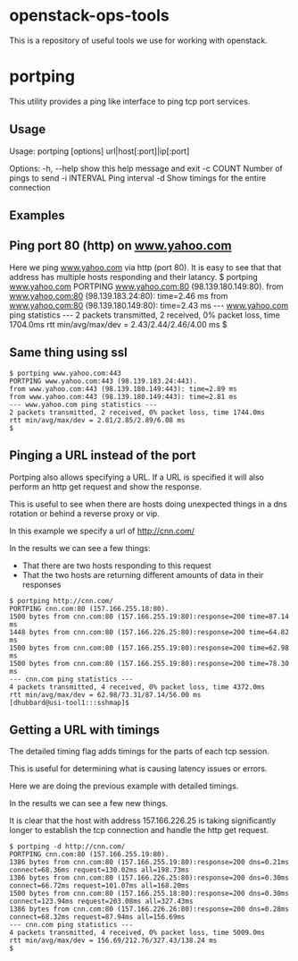 openstack-ops-tools
===================
This is a repository of useful tools we use for working with openstack.

portping
========
This utility provides a ping like interface to ping tcp port services.

Usage
-----
Usage: portping [options] url|host[:port]|ip[:port]

Options:
  -h, --help   show this help message and exit
  -c COUNT     Number of pings to send
  -i INTERVAL  Ping interval
  -d           Show timings for the entire connection

Examples
--------
Ping port 80 (http) on www.yahoo.com
------------------------------------
Here we ping www.yahoo.com via http (port 80).
It is easy to see that that address has multiple hosts responding and their
latancy.
    $ portping www.yahoo.com
    PORTPING www.yahoo.com:80 (98.139.180.149:80).
    from www.yahoo.com:80 (98.139.183.24:80): time=2.46 ms
    from www.yahoo.com:80 (98.139.180.149:80): time=2.43 ms
    --- www.yahoo.com ping statistics ---
    2 packets transmitted, 2 received, 0% packet loss, time 1704.0ms
    rtt min/avg/max/dev = 2.43/2.44/2.46/4.00 ms
    $

Same thing using ssl
--------------------
    $ portping www.yahoo.com:443
    PORTPING www.yahoo.com:443 (98.139.183.24:443).
    from www.yahoo.com:443 (98.139.180.149:443): time=2.89 ms
    from www.yahoo.com:443 (98.139.180.149:443): time=2.81 ms
    --- www.yahoo.com ping statistics ---
    2 packets transmitted, 2 received, 0% packet loss, time 1744.0ms
    rtt min/avg/max/dev = 2.81/2.85/2.89/6.08 ms
    $

Pinging a URL instead of the port
---------------------------------
Portping also allows specifying a URL.  If a URL is specified it will also
perform an http get request and show the response.

This is useful to see when there are hosts doing unexpected things in a dns
rotation or behind a reverse proxy or vip.

In this example we specify a url of http://cnn.com/

In the results we can see a few things:
   * That there are two hosts responding to this request
   * That the two hosts are returning different amounts of data in their responses

    $ portping http://cnn.com/
    PORTPING cnn.com:80 (157.166.255.18:80).
    1500 bytes from cnn.com:80 (157.166.255.19:80):response=200 time=87.14 ms
    1448 bytes from cnn.com:80 (157.166.226.25:80):response=200 time=64.82 ms
    1500 bytes from cnn.com:80 (157.166.255.19:80):response=200 time=62.98 ms
    1500 bytes from cnn.com:80 (157.166.255.19:80):response=200 time=78.30 ms
    --- cnn.com ping statistics ---
    4 packets transmitted, 4 received, 0% packet loss, time 4372.0ms
    rtt min/avg/max/dev = 62.98/73.31/87.14/56.00 ms
    [dhubbard@usi-tool1:::sshmap]$

Getting a URL with timings
--------------------------
The detailed timing flag adds timings for the parts of each tcp session.

This is useful for determining what is causing latency issues or errors.

Here we are doing the previous example with detailed timings.

In the results we can see a few new things.

It is clear that the host with address 157.166.226.25 is taking significantly longer to establish the tcp connection and handle the http get request.

    $ portping -d http://cnn.com/
    PORTPING cnn.com:80 (157.166.255.19:80).
    1386 bytes from cnn.com:80 (157.166.255.19:80):response=200 dns=0.21ms connect=68.36ms request=130.02ms all=198.73ms
    1386 bytes from cnn.com:80 (157.166.226.25:80):response=200 dns=0.30ms connect=66.72ms request=101.07ms all=168.20ms
    1500 bytes from cnn.com:80 (157.166.255.18:80):response=200 dns=0.30ms connect=123.94ms request=203.08ms all=327.43ms
    1386 bytes from cnn.com:80 (157.166.226.26:80):response=200 dns=0.28ms connect=68.32ms request=87.94ms all=156.69ms
    --- cnn.com ping statistics ---
    4 packets transmitted, 4 received, 0% packet loss, time 5009.0ms
    rtt min/avg/max/dev = 156.69/212.76/327.43/138.24 ms
    $
